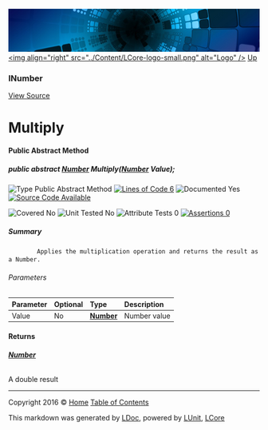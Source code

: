 ![](../Content/LCore-banner-small.png "")
[&lt;img align=&quot;right&quot; src=&quot;../Content/LCore-logo-small.png&quot; alt=&quot;Logo&quot; /&gt;](../../README.md)
[Up](INumber.md)

### INumber
[View Source](../Numbers/INumber.cs)

# Multiply

#### Public Abstract Method

##### public abstract <strong><a href="Number.md" alt="">Number</a></strong> Multiply(<strong><a href="Number.md" alt="">Number</a></strong> Value);

![Type Public Abstract Method](http://b.repl.ca/v1/Type-Public%20Abstract%20Method-blue.png "") [![Lines of Code 6](http://b.repl.ca/v1/Lines%20of%20Code-6-blue.png "")](../Numbers/INumber.cs#L85)    ![Documented Yes](http://b.repl.ca/v1/Documented-Yes-brightgreen.png "") [![Source Code Available](http://b.repl.ca/v1/Source%20Code-Available-brightgreen.png "")](../Numbers/INumber.cs#L85)

![Covered No](http://b.repl.ca/v1/Covered-No-red.png "") ![Unit Tested No](http://b.repl.ca/v1/Unit%20Tested-No-lightgrey.png "") ![Attribute Tests 0](http://b.repl.ca/v1/Attribute%20Tests-0-lightgrey.png "") [![Assertions 0](http://b.repl.ca/v1/Assertions-0-lightgrey.png "")](../Numbers/INumber.cs)

##### Summary

            Applies the multiplication operation and returns the result as a Number.
            

###### Parameters

Parameter | Optional | Type | Description
:---  | :---  | :---  | :--- 
Value | No | **[Number](Number.md)** | Number value


#### Returns

###### **[Number](Number.md)**
A double result



---

Copyright 2016 &copy; [Home](../../README.md) [Table of Contents](../../TableOfContents.md)

This markdown was generated by [LDoc](https://github.com/CodeSingularity/LDoc), powered by [LUnit](https://github.com/CodeSingularity/LUnit), [LCore](https://github.com/CodeSingularity/LCore)
